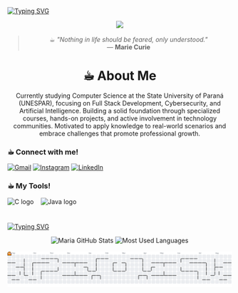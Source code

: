 <a href="https://git.io/typing-svg"><img src="https://readme-typing-svg.demolab.com?font=Noto+Serif+Yezidi&pause=1000&color=70ECD0&width=435&lines=%3C%E2%98%95%EF%B8%8E+Hello%2C+I'm+Maria+Rita!%3E;%3C%E2%98%95%EF%B8%8E+Welcome+to+my+profile%3E" alt="Typing SVG" /></a>
<p align="center">
  <img src="https://s5.ezgif.com/tmp/ezgif-5e4b91a3aa261c.gif" width="800px" />
</p>
<div align="center">

> ☕︎︎ _"Nothing in life should be feared, only understood."_  
> — **Marie Curie**

</div>

<div align="center">

# ☕︎︎ About Me

Currently studying Computer Science at the State University of Paraná (UNESPAR), focusing on Full Stack Development, Cybersecurity, and Artificial Intelligence.
Building a solid foundation through specialized courses, hands-on projects, and active involvement in technology communities.
Motivated to apply knowledge to real-world scenarios and embrace challenges that promote professional growth.

</div>

<div align="left">

<img align="right" alt="" height="190px" src="https://media3.giphy.com/media/v1.Y2lkPTc5MGI3NjExMmswcHcwMjVvc2dxbWNwczJmd3AxM2ZxeTRmajRqbmhmczJob3l2NiZlcD12MV9pbnRlcm5hbF9naWZfYnlfaWQmY3Q9Zw/ZgCM9TWQ5lL8zpc4G2/giphy.gif">


<h3 align="left">☕︎︎ Connect with me!</h3>

[![Gmail](https://img.shields.io/badge/Gmail-4cbc9c?style=flat&logo=gmail&logoColor=white)](mailto:mar.iacampanapeixoto@gmail.com)
[![Instagram](https://img.shields.io/badge/Instagram-4cbc9c?style=flat&logo=instagram&logoColor=white)](https://www.instagram.com/mar.iacampana/)
[![LinkedIn](https://img.shields.io/badge/LinkedIn-4cbc9c?style=flat&logo=linkedin&logoColor=white)](https://www.linkedin.com/in/maria-rita-campana-9b6910349/)



<h3 align="left">☕︎︎ My Tools!</h3>

  <img src="https://cdn.jsdelivr.net/gh/devicons/devicon@latest/icons/c/c-original.svg" height="25" alt="C logo"/>
  <img width="8"/>
  <img src="https://cdn.jsdelivr.net/gh/devicons/devicon@latest/icons/java/java-original-wordmark.svg" height="25" alt="Java logo"/>
  <img width="8"/>
  
#
<a href="https://git.io/typing-svg"><img src="https://readme-typing-svg.demolab.com?font=Noto+Serif+Yezidi&pause=1000&color=70ECD0&width=435&lines=%3C%E2%98%95%EF%B8%8E+GitHub+Stats!+%3E" alt="Typing SVG" />
</a>

<div align="center">
  <img 
    width="49%" 
    height="180px" 
    src="https://github-readme-stats.vercel.app/api?username=MariaCampanaP&show_icons=true&hide_border=true&bg_color=00000000&title_color=4cbc9c&icon_color=4cbc9c&text_color=ffffff"
    alt="Maria GitHub Stats"
  />
  <img 
    width="41%"
    height="190px"
    src="https://github-readme-stats.vercel.app/api/top-langs/?username=MariaCampanaP&layout=compact&hide_border=true&bg_color=00000000&title_color=4cbc9c&text_color=ffffff"
    alt="Most Used Languages"
  />
</div>
<br>
<picture>
  <source media="(prefers-color-scheme: dark)" srcset="https://raw.githubusercontent.com/MariaCampanaP/MariaCampanaP/output/pacman-contribution-graph-dark.svg">
  <source media="(prefers-color-scheme: light)" srcset="https://raw.githubusercontent.com/MariaCampanaP/MariaCampanaP/output/pacman-contribution-graph.svg">
  <img alt="pacman contribution graph" src="https://raw.githubusercontent.com/MariaCampanaP/MariaCampanaP/output/pacman-contribution-graph.svg">
</picture>

  </a>
</div>

